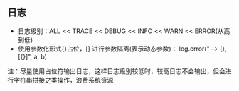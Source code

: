 ## 日志
- 日志级别：ALL << TRACE << DEBUG << INFO << WARN << ERROR(从高到低)
- 使用参数化形式{}占位，[] 进行参数隔离(表示动态参数)： log.error("--> {}, [{}]", a, b)

注：尽量使用占位符输出日志，这样日志级别较低时，较高日志不会输出，但会进行字符串拼接之类操作，浪费系统资源